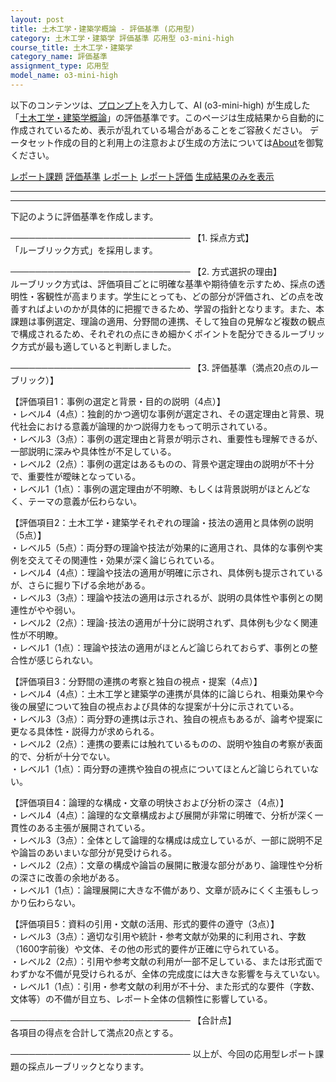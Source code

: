 ```yaml
---
layout: post
title: 土木工学・建築学概論 - 評価基準 (応用型)
category: 土木工学・建築学 評価基準 応用型 o3-mini-high
course_title: 土木工学・建築学
category_name: 評価基準
assignment_type: 応用型
model_name: o3-mini-high
---
```


以下のコンテンツは、[プロンプト](https://github.com/takedatoshiyuki/synthetic_assignments/tree/main/generated/土木工学・建築学/o3-mini-high/prompt_評価基準-応用型.md)を入力して、AI (o3-mini-high) が生成した「[土木工学・建築学概論](/contents/土木工学・建築学/)」の評価基準です。このページは生成結果から自動的に作成されているため、表示が乱れている場合があることをご容赦ください。
データセット作成の目的と利用上の注意および生成の方法については[About](/About)を御覧ください。

[レポート課題](../レポート課題-応用型)
[評価基準](../評価基準-応用型)
[レポート](../レポート-応用型)
[レポート評価](../レポート評価-応用型)
[生成結果のみを表示](https://github.com/takedatoshiyuki/synthetic_assignments/tree/main/generated/土木工学・建築学/o3-mini-high/評価基準-応用型.md)
  

***
***
  
下記のように評価基準を作成します。

─────────────────────────────
【1. 採点方式】  
「ルーブリック方式」を採用します。

─────────────────────────────
【2. 方式選択の理由】  
ルーブリック方式は、評価項目ごとに明確な基準や期待値を示すため、採点の透明性・客観性が高まります。学生にとっても、どの部分が評価され、どの点を改善すればよいのかが具体的に把握できるため、学習の指針となります。また、本課題は事例選定、理論の適用、分野間の連携、そして独自の見解など複数の観点で構成されるため、それぞれの点にきめ細かくポイントを配分できるルーブリック方式が最も適していると判断しました。

─────────────────────────────
【3. 評価基準（満点20点のルーブリック）】  

【評価項目1：事例の選定と背景・目的の説明（4点）】  
・レベル4（4点）：独創的かつ適切な事例が選定され、その選定理由と背景、現代社会における意義が論理的かつ説得力をもって明示されている。  
・レベル3（3点）：事例の選定理由と背景が明示され、重要性も理解できるが、一部説明に深みや具体性が不足している。  
・レベル2（2点）：事例の選定はあるものの、背景や選定理由の説明が不十分で、重要性が曖昧となっている。  
・レベル1（1点）：事例の選定理由が不明瞭、もしくは背景説明がほとんどなく、テーマの意義が伝わらない。  

【評価項目2：土木工学・建築学それぞれの理論・技法の適用と具体例の説明（5点）】  
・レベル5（5点）：両分野の理論や技法が効果的に適用され、具体的な事例や実例を交えてその関連性・効果が深く論じられている。  
・レベル4（4点）：理論や技法の適用が明確に示され、具体例も提示されているが、さらに掘り下げる余地がある。  
・レベル3（3点）：理論や技法の適用は示されるが、説明の具体性や事例との関連性がやや弱い。  
・レベル2（2点）：理論･技法の適用が十分に説明されず、具体例も少なく関連性が不明瞭。  
・レベル1（1点）：理論や技法の適用がほとんど論じられておらず、事例との整合性が感じられない。  

【評価項目3：分野間の連携の考察と独自の視点・提案（4点）】  
・レベル4（4点）：土木工学と建築学の連携が具体的に論じられ、相乗効果や今後の展望について独自の視点および具体的な提案が十分に示されている。  
・レベル3（3点）：両分野の連携は示され、独自の視点もあるが、論考や提案に更なる具体性・説得力が求められる。  
・レベル2（2点）：連携の要素には触れているものの、説明や独自の考察が表面的で、分析が十分でない。  
・レベル1（1点）：両分野の連携や独自の視点についてほとんど論じられていない。  

【評価項目4：論理的な構成・文章の明快さおよび分析の深さ（4点）】  
・レベル4（4点）：論理的な文章構成および展開が非常に明確で、分析が深く一貫性のある主張が展開されている。  
・レベル3（3点）：全体として論理的な構成は成立しているが、一部に説明不足や論旨のあいまいな部分が見受けられる。  
・レベル2（2点）：文章の構成や論旨の展開に散漫な部分があり、論理性や分析の深さに改善の余地がある。  
・レベル1（1点）：論理展開に大きな不備があり、文章が読みにくく主張もしっかり伝わらない。  

【評価項目5：資料の引用・文献の活用、形式的要件の遵守（3点）】  
・レベル3（3点）：適切な引用や統計・参考文献が効果的に利用され、字数（1600字前後）や文体、その他の形式的要件が正確に守られている。  
・レベル2（2点）：引用や参考文献の利用が一部不足している、または形式面でわずかな不備が見受けられるが、全体の完成度には大きな影響を与えていない。  
・レベル1（1点）：引用・参考文献の利用が不十分、また形式的な要件（字数、文体等）の不備が目立ち、レポート全体の信頼性に影響している。  

─────────────────────────────
【合計点】  
各項目の得点を合計して満点20点とする。

─────────────────────────────
以上が、今回の応用型レポート課題の採点ルーブリックとなります。
